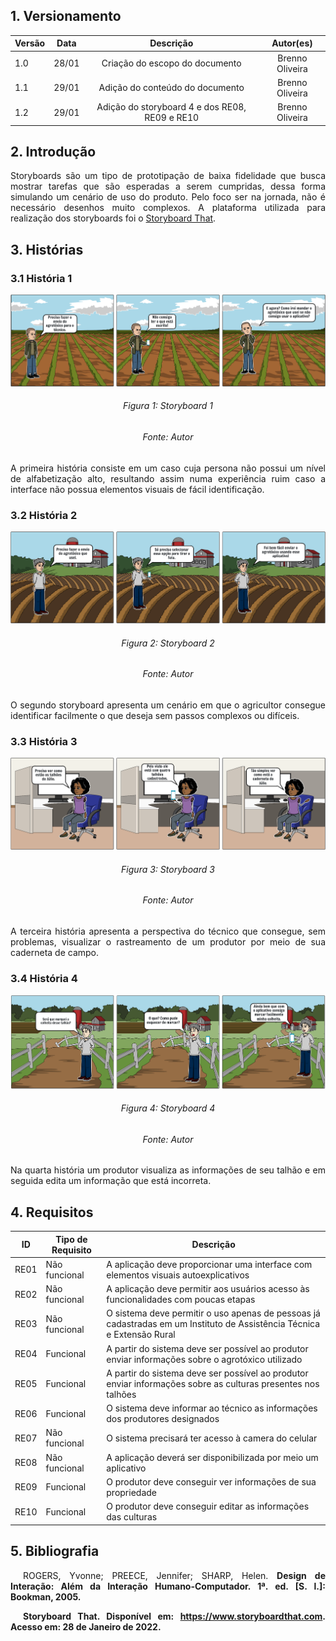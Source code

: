 ## 1. Versionamento

|Versão|Data|Descrição|Autor(es)|
|------|----|---------|---------|
|1.0|28/01|<center>Criação do escopo do documento</center>|<center>Brenno Oliveira</center>|
|1.1|29/01|<center>Adição do conteúdo do documento</center>|<center>Brenno Oliveira</center>|
|1.2|29/01|<center>Adição do storyboard 4 e dos RE08, RE09 e RE10</center>|<center>Brenno Oliveira</center>|

## 2. Introdução
<p style="text-align: justify;">Storyboards são um tipo de prototipação de baixa fidelidade que busca mostrar tarefas que são esperadas a serem cumpridas, dessa forma simulando um cenário de uso do produto. Pelo foco ser na jornada, não é necessário desenhos muito complexos. A plataforma utilizada para realização dos storyboards foi o <a href="https://www.storyboardthat.com">Storyboard That</a>.</p>

## 3. Histórias
### 3.1 História 1
<img src="../../../assets/requisitos/elicitacao/storyboard1.png"/>
<h6 align = "center">Figura 1: Storyboard 1</h6>
<h6 align = "center">Fonte: Autor</h6>
<p style="text-align: justify;">A primeira história consiste em um caso cuja persona não possui um nível de alfabetização alto, resultando assim numa experiência ruim caso a interface não possua elementos visuais de fácil identificação.</p>

### 3.2 História 2
<img src="../../../assets/requisitos/elicitacao/storyboard2.png"/>
<h6 align = "center">Figura 2: Storyboard 2</h6>
<h6 align = "center">Fonte: Autor</h6>
<p style="text-align: justify;">O segundo storyboard apresenta um cenário em que o agricultor consegue identificar facilmente o que deseja sem passos complexos ou difíceis.</p>

### 3.3 História 3
<img src="../../../assets/requisitos/elicitacao/storyboard3.png"/>
<h6 align = "center">Figura 3: Storyboard 3</h6>
<h6 align = "center">Fonte: Autor</h6>
<p style="text-align: justify;">A terceira história apresenta a perspectiva do técnico que consegue, sem problemas, visualizar o rastreamento de um produtor por meio de sua caderneta de campo.</p>

### 3.4 História 4
<img src="../../../assets/requisitos/elicitacao/storyboard4.png"/>
<h6 align = "center">Figura 4: Storyboard 4</h6>
<h6 align = "center">Fonte: Autor</h6>
<p style="text-align: justify;">Na quarta história um produtor visualiza as informações de seu talhão e em seguida edita um informação que está incorreta.</p>

## 4. Requisitos
|ID|Tipo de Requisito|Descrição
|--|--|--|
|RE01|Não funcional|A aplicação deve proporcionar uma interface com elementos visuais autoexplicativos|
|RE02|Não funcional|A aplicação deve permitir aos usuários acesso às funcionalidades com poucas etapas|
|RE03|Não funcional|O sistema deve permitir o uso apenas de pessoas já cadastradas em um Instituto de Assistência Técnica e Extensão Rural|
|RE04|Funcional|A partir do sistema deve ser possível ao produtor enviar informações sobre o agrotóxico utilizado|
|RE05|Funcional|A partir do sistema deve ser possível ao produtor enviar informações sobre as culturas presentes nos talhões|
|RE06|Funcional|O sistema deve informar ao técnico as informações dos produtores designados|
|RE07|Não funcional|O sistema precisará ter acesso à camera do celular|
|RE08|Não funcional|A aplicação deverá ser disponibilizada por meio um aplicativo|
|RE09|Funcional|O produtor deve conseguir ver informações de sua propriedade|
|RE10|Funcional|O produtor deve conseguir editar as informações das culturas|

## 5. Bibliografia
<p style="text-align: justify; text-indent: 20px">ROGERS, Yvonne; PREECE, Jennifer; SHARP, Helen. <b>Design de Interação<b>: Além da Interação Humano-Computador. 1ª. ed. [S. l.]: Bookman, 2005.</p>

<p style="text-align: justify; text-indent: 20px"><b>Storyboard That</b>. Disponível em: <a href="https://www.storyboardthat.com/pt/" target="_blanck">https://www.storyboardthat.com</a>. Acesso em: 28 de Janeiro de 2022.</p>